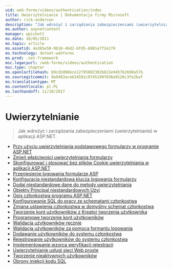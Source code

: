 ```yaml
---
uid: web-forms/videos/authentication/index
title: Uwierzytelnianie | Dokumentacja firmy Microsoft
author: rick-anderson
description: "Jak wdrożyć i zarządzania zabezpieczeniami (uwierzytelnianie) w aplikacji ASP.NET."
ms.author: aspnetcontent
manager: wpickett
ms.date: 10/05/2011
ms.topic: article
ms.assetid: 4a365e58-9b18-4bd2-bfd5-6981e7f2e179
ms.technology: dotnet-webforms
ms.prod: .net-framework
msc.legacyurl: /web-forms/videos/authentication
msc.type: chapter
ms.openlocfilehash: b9cd2d86bce12795802302b822e945762690a57b
ms.sourcegitcommit: 9a9483aceb34591c97451997036a9120c3fe2baf
ms.translationtype: MT
ms.contentlocale: pl-PL
ms.lasthandoff: 11/10/2017
---
```

<a name="authentication"></a>Uwierzytelnianie
====================
> Jak wdrożyć i zarządzania zabezpieczeniami (uwierzytelnianie) w aplikacji ASP.NET.


- [Przy użyciu uwierzytelniania podstawowego formularzy w programie ASP.NET](using-basic-forms-authentication-in-aspnet.md)
- [Zmień właściwości uwierzytelniania formularzy](how-to-change-the-forms-authentication-properties.md)
- [Skonfigurować i stosować bez plików Cookie uwierzytelniania w aplikacji ASP.NET](how-to-setup-and-use-cookie-less-authentication-in-an-aspnet-application.md)
- [Przeniesienie logowania formularze ASP](asp-forms-login-relocation.md)
- [Konfiguracja niestandardowa klucza logowania formularzy](forms-login-custom-key-configuration.md)
- [Dodaj niestandardowe dane do metody uwierzytelniania](add-custom-data-to-the-authentication-method.md)
- [Obiekty Principal niestandardowych Użyj](use-custom-principal-objects.md)
- [Opis członkostwa programu ASP.NET](understanding-aspnet-memberships.md)
- [Konfigurowanie SQL do pracy ze schematami członkostwa](configuring-sql-to-work-with-membership-schemas.md)
- [Zmiana ustawienia członkostwa w domyślny schemat członkostwa](changing-membership-settings-in-the-default-membership-schema.md)
- [Tworzenie kont użytkowników z Kreator tworzenia użytkownika](creating-user-accounts-with-the-create-user-wizard.md)
- [Programowe tworzenie kont użytkowników](creating-user-accounts-programmatically.md)
- [Walidacja użytkowników ręcznie](validating-users-manually.md)
- [Walidacja użytkowników za pomocą formantu logowania](validating-users-with-the-login-control.md)
- [Dodawanie użytkowników do systemu członkostwa](adding-users-to-your-membership-system.md)
- [Rejestrowanie użytkowników do systemu członkostwa](logging-users-into-your-membership-system.md)
- [Implementowanie wzorca weryfikacji rejestracji](implement-the-registration-verification-pattern.md)
- [Uwierzytelnianie usługi sieci Web proste](simple-web-service-authentication.md)
- [Tworzenie nieaktywnych użytkowników](creating-inactive-users.md)
- [Obrony iniekcji kodu SQL](sql-injection-defense.md)
